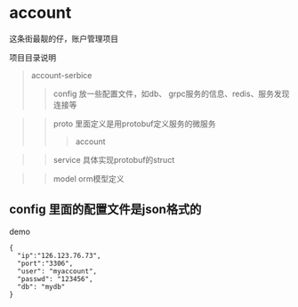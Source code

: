 # account
这条街最靓的仔，账户管理项目

项目目录说明

> account-serbice
>>config 放一些配置文件，如db、 grpc服务的信息、redis、服务发现连接等

>>proto 里面定义是用protobuf定义服务的微服务
>>>account 

>>service  具体实现protobuf的struct

>>model orm模型定义





## config 里面的配置文件是json格式的

demo
```
{
  "ip":"126.123.76.73",
  "port":"3306",
  "user": "myaccount",
  "passwd": "123456",
  "db": "mydb"
}

```